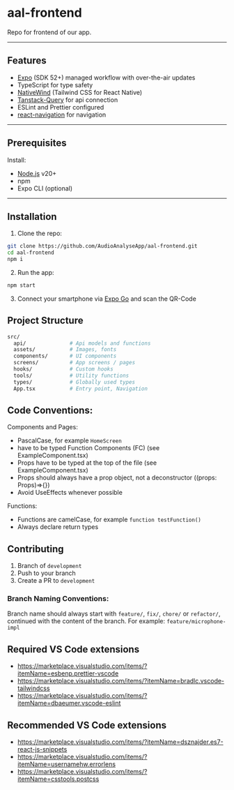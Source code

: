 # aal-frontend

Repo for frontend of our app.

---

## Features

- [Expo](https://expo.dev/) (SDK 52+) managed workflow with over-the-air updates
- TypeScript for type safety
- [NativeWind](https://www.nativewind.dev/) (Tailwind CSS for React Native)
- [Tanstack-Query](https://tanstack.com/query/latest) for api connection
- ESLint and Prettier configured
- [react-navigation](https://reactnavigation.org/docs/native-stack-navigator) for navigation

---

## Prerequisites

Install:

- [Node.js](https://nodejs.org/) v20+
- npm
- Expo CLI (optional)

---

## Installation

1. Clone the repo:

```bash
git clone https://github.com/AudioAnalyseApp/aal-frontend.git
cd aal-frontend
npm i
```

2. Run the app:

```bash
npm start
```

3. Connect your smartphone via [Expo Go](https://expo.dev/go) and scan the QR-Code

## Project Structure

```bash
src/
  api/              # Api models and functions
  assets/           # Images, fonts
  components/       # UI components
  screens/          # App screens / pages
  hooks/            # Custom hooks
  tools/            # Utility functions
  types/            # Globally used types
  App.tsx           # Entry point, Navigation
```

## Code Conventions:

Components and Pages:

- PascalCase, for example `HomeScreen`
- have to be typed Function Components (FC<Props>) (see ExampleComponent.tsx)
- Props have to be typed at the top of the file (see ExampleComponent.tsx)
- Props should always have a prop object, not a deconstructor ((props: Props)=>{})
- Avoid UseEffects whenever possible

Functions:

- Functions are camelCase, for example `function testFunction()`
- Always declare return types

## Contributing

1. Branch of `development`
2. Push to your branch
3. Create a PR to `development`

### Branch Naming Conventions:

Branch name should always start with `feature/`, `fix/`, `chore/` or `refactor/`, continued with the content of the branch. For example: `feature/microphone-impl`

## Required VS Code extensions

- https://marketplace.visualstudio.com/items/?itemName=esbenp.prettier-vscode
- https://marketplace.visualstudio.com/items/?itemName=bradlc.vscode-tailwindcss
- https://marketplace.visualstudio.com/items/?itemName=dbaeumer.vscode-eslint

## Recommended VS Code extensions

- https://marketplace.visualstudio.com/items/?itemName=dsznajder.es7-react-js-snippets
- https://marketplace.visualstudio.com/items/?itemName=usernamehw.errorlens
- https://marketplace.visualstudio.com/items/?itemName=csstools.postcss
